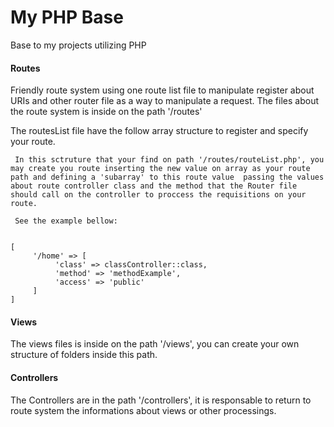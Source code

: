# My PHP Base
Base to my projects utilizing PHP

<p>
<h4> Routes </h4>
Friendly route system using one route list file to manipulate register about URIs and other router file as a way to manipulate a request.
The files about the route system is inside on the path '/routes'

The routesList file have the follow array structure to register and specify your route.

     In this sctruture that your find on path '/routes/routeList.php', you may create you route inserting the new value on array as your route path and defining a 'subarray' to this route value  passing the values about route controller class and the method that the Router file should call on the controller to proccess the requisitions on your route. 
     
     See the example bellow:

<code>
[
     '/home' => [
          'class' => classController::class,
          'method' => 'methodExample',
          'access' => 'public'
     ]
]
</code>
</p>

<p>
<h4> Views </h4>
The views files is inside on the path '/views', you can create your own structure of folders inside this path.
</p>

<p>
<h4> Controllers </h4>
The Controllers are in the path '/controllers', it is responsable to return to route system the informations about views or other processings.
</p>